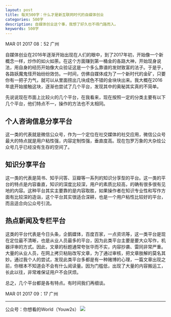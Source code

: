 ```yaml
---
layout: post
title: 每天500字：什么才是新互联网时代的自媒体创业
categories: 500字
description: 自媒体创业这个事，我想了好久也不得门路而入。
keywords: 500字
---
```


MAR 01 2017  08：52 广州

自媒体创业在2016年逐渐开始出现在人们的眼中，到了2017年初，开始像一个新概念一样，炒作的如火如荼。在这个方面赚到第一桶金的各路大神，开始现身说法，用自身的经历开始像大众验证这是一个多么靠谱的发财致富的法子。于是乎，各路妖魔鬼怪开始纷纷效仿。一时间，仿佛自媒体成为了一个新时代的金矿，只要你有一把子力气，就可以从里面捞出几块成色不错的金块块出来。我大概在2016年底开始接触这块，逐渐也尝试了几个平台，发现其中的奥秘其实真的不简单。

先说说现在市面上比较火的几个平台，在我看来，现在按照一定的分类主要有以下几个平台，他们特点不一，操作的方法也不太相同。

## 个人咨询信息分享平台
 这一类的代表就是微信公众号，作为一个定位在社交媒体的社交应用，微信公众号最大的特点就是用户粘性强，内容定制性强，垂直度高。现在包罗万象的大杂烩公众号几乎已经没有生存的空间了。

## 知识分享平台
这一类的代表是简书、知乎问答、豆瓣等一系列的知识分享型的平台。这一类的平台的特点是内容垂直，知识的深度比较深，用户的素质比较高，的确有很多很有见地的内容。这种平台其实主要靠的是内容取胜，如果操作者在知识专业性和写作方面有比较深的造诣，这个平台其实很适合深耕，也是一个用户粘性比较好的平台，而且适合向公众号引流。

## 热点新闻及专栏平台
这类的平台代表是今日头条，企鹅媒体，百度百家，一点资讯等，这一类平台是现在定位最不清晰，也是从业人员最多的平台，因为此类平台主要是要大众写作，机器评审的方式。因此，文章的标题通常夸张华而不实，内容抄袭、雷同非常严重。大量的从业人员，在网上拷贝粘贴改写文章，为了通过审核，把文章肢解的莫名其妙。通过我个人的尝试，发现此类平台多都是有一种赌博的心理，一篇文章出现之前，你根本不知道会不会有什么阅读量。因为门槛低，出现了大量的内容搬运工，长此以往，非常难保证用户不会厌烦。

总之，几个平台都是各有特点。有时间我们再细谈。

MAR 01 2017  09：17 广州

---- 
公众号：你想看的World（Youw2s）
![][image-1]

[image-1]:	http://upload-images.jianshu.io/upload_images/3342594-dca1f89eba3e50ca.jpg?imageMogr2/auto-orient/strip%7CimageView2/2/w/1240